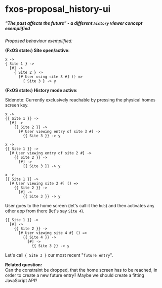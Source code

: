 # fxos-proposal_history-ui
##### "The past affects the future" - a different `history` viewer concept exemplified

_Proposed behaviour exemplified:_

**(FxOS state:) Site open/active:**

```
x ->
{ Site 1 } ->
  [#] ->
    { Site 2 } ->
      [# User using site 3 #] () =>
        { Site 3 } -> y
```

**(FxOS state:) History mode active:**  

Sidenote: Currently exclusively reachable by pressing the physical homes screen key.

```
x ->
{{ Site 1 }} ->
  [#] ->
    {{ Site 2 }} ->
      [# User viewing entry of site 3 #] ->
        {{ Site 3 }} -> y

x ->
{{ Site 1 }} ->
  [# User viewing entry of site 2 #] ->
    {{ Site 2 }} ->
      [#] ->
        {{ Site 3 }} -> y

x ->
{{ Site 1 }} ->
  [# User viewing site 2 #] () =>
    {{ Site 2 }} ->
      [#] ->
        {{ Site 3 }} -> y
```

User goes to the home screen (let's call it the `hub`) and then activates any other app from there (let's say `Site 4`).

```
{{ Site 1 }} ->
  [#] ->
    {{ Site 2 }} ->
      [# User viewing site 4 #] () =>
        {{ Site 4 }} ->
          [#] ->
            {{ Site 3 }} -> y
```

Let's call `{ Site 3 }` our most recent "`future entry`".

**Related question:**  
Can the constraint be dropped, that the home screen has to be reached, in order to create a new
future entry? Maybe we should create a fitting JavaScript API?
